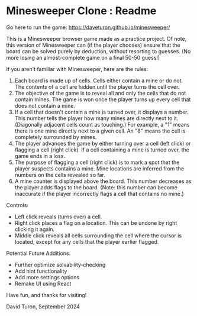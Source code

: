 # Minesweeper Clone : Readme

Go here to run the game:
https://daveturon.github.io/minesweeper/

This is a Minesweeper browser game made as a practice project. Of note, this version of Minesweeper can (if the player chooses) ensure that the board can be solved purely by deduction, without resorting to guesses. (No more losing an almost-complete game on a final 50-50 guess!) 

If you aren't familiar with Minesweeper, here are the rules:
  1. Each board is made up of cells. Cells either contain a mine or do not. The contents of a cell are hidden until the player turns the cell over.
  2. The objective of the game is to reveal all and only the cells that do not contain mines. The game is won once the player turns up every cell that does not contain a mine.
  3. If a cell that doesn't contain a mine is turned over, it displays a number. This number tells the player how many mines are directly next to it. (Diagonally adjacent cells count as touching.) For example, a "1" means there is one mine directly next to a given cell. An "8" means the cell is completely surrounded by mines.
  5. The player advances the game by either turning over a cell (left click) or flagging a cell (right click). If a cell containing a mine is turned over, the game ends in a loss.
  6. The purpose of flagging a cell (right click) is to mark a spot that the player suspects contains a mine. Mine locations are inferred from the numbers on the cells revealed so far. 
  7. A mine counter is displayed above the board. This number decreases as the player adds flags to the board. (Note: this number can become inaccurate if the player incorrectly flags a cell that contains no mine.)

Controls:
- Left click reveals (turns over) a cell.
- Right click places a flag on a location. This can be undone by right clicking it again. 
- Middle click reveals all cells surrounding the cell where the cursor is located, except for any cells that the player earlier flagged.


Potential Future Additions:
- Further optimize solvability-checking
- Add hint functionality
- Add more settings options
- Remake UI using React


Have fun, and thanks for visiting!

David Turon,
September 2024
